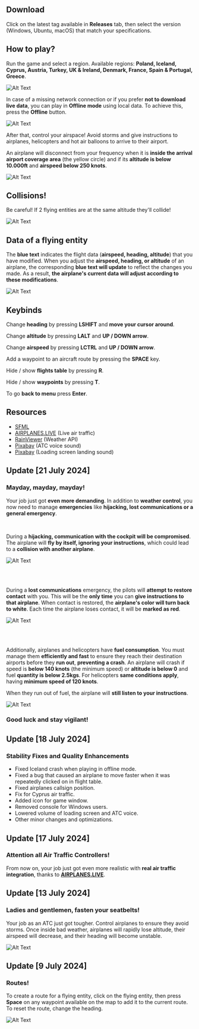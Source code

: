 ## Download

Click on the latest tag available in <b>Releases</b> tab, then select the version (Windows, Ubuntu, macOS) that match your specifications. 

## How to play?

Run the game and select a region. Available regions: <b>Poland, Iceland, Cyprus, Austria, Turkey, UK & Ireland, Denmark,
France, Spain & Portugal, Greece</b>.

![Alt Text](./preview/menu.png)

In case of a missing network connection or if you prefer <b>not to download live data</b>, you can play in <b>Offline mode</b> using 
local data. To achieve this, press the <b>Offline</b> button.

![Alt Text](./preview/live_data.gif)

After that, control your airspace! Avoid storms and give instructions to airplanes, helicopters and hot air balloons to arrive to their airport.

An airplane will disconnect from your frequency when it is <b>inside the arrival airport coverage area</b> (the yellow circle)
and if its <b>altitude is below 10.000ft</b> and <b>airspeed below 250 knots</b>.

![Alt Text](./preview/landing.gif)

## Collisions!
Be careful! If 2 flying entities are at the same altitude they'll collide!

![Alt Text](./preview/collision.gif)

## Data of a flying entity

The <b>blue text</b> indicates the flight data (<b>airspeed, heading, altitude</b>) that you have modified. When 
you adjust the <b>airspeed, heading, or altitude</b> of an airplane, the corresponding <b>blue text will update</b> to reflect the changes you made. 
As a result, <b>the airplane's current data will adjust according to these modifications</b>.

![Alt Text](./preview/data_meaning.png)

## Keybinds

Change <b>heading</b> by pressing <b>LSHIFT</b> and <b>move your cursor around</b>.

Change <b>altitude</b> by pressing <b>LALT</b> and <b>UP / DOWN arrow</b>.

Change <b>airspeed</b> by pressing <b>LCTRL</b> and <b>UP / DOWN arrow</b>.

Add a waypoint to an aircraft route by pressing the <b>SPACE</b> key.

Hide / show <b>flights table</b> by pressing <b>R</b>.

Hide / show <b>waypoints</b> by pressing <b>T</b>.

To go <b>back to menu</b> press <b>Enter</b>. 

## Resources

- [SFML](https://github.com/SFML/SFML/tree/2.6.1)
- [AIRPLANES.LIVE](https://airplanes.live/get-started/) (Live air traffic)
- [RainViewer](https://www.rainviewer.com/api.html) (Weather API)
- [Pixabay](https://pixabay.com/sound-effects/search/air-traffic-control/) (ATC voice sound)
- [Pixabay](https://pixabay.com/sound-effects/search/landing/) (Loading screen landing sound)

## Update [21 July 2024]

### Mayday, mayday, mayday!

Your job just got <b>even more demanding</b>. In addition to <b>weather
control</b>, you now need to manage <b>emergencies</b> like <b>hijacking, lost communications
or a general emergency</b>.

<br>

During a <b>hijacking, communication with the cockpit will be compromised</b>. 
The airplane will <b>fly by itself, ignoring your instructions</b>, which could 
lead to a <b>collision with another airplane</b>.

![Alt Text](./preview/hijack.gif)

<br><br>

During a <b>lost communications</b> emergency, the pilots will 
<b>attempt to restore contact</b> with you. This will be the <b>only time</b>
you can <b>give instructions to that airplane</b>. When contact is restored, the <b>airplane's color will turn 
back to white</b>. Each time the airplane loses contact, it will be <b>marked as red</b>.

![Alt Text](./preview/lost_communications.gif)

<br><br>

Additionally, airplanes and helicopters have <b>fuel consumption</b>. 
You must manage them <b>efficiently and fast</b> to ensure they reach their 
destination airports before they <b>run out</b>, <b>preventing a crash</b>. An airplane
will crash if speed is <b>below 140 knots</b> (the minimum speed) or <b>altitude is below 0</b> and
fuel <b>quantity is below 2.5kgs</b>. For helicopters <b>same conditions apply</b>, having <b>minimum
speed of 120 knots</b>.

When they run out of fuel, the airplane 
will <b>still listen to your instructions</b>.

![Alt Text](./preview/low_fuel.gif)


### <b>Good luck and stay vigilant!</b>

## Update [18 July 2024]

### Stability Fixes and Quality Enhancements

 <ul>
      <li>Fixed Iceland crash when playing in offline mode.</li>
      <li>Fixed a bug that caused an airplane to move faster when it was repeatedly clicked on in flight table.</li>
      <li>Fixed airplanes callsign position.</li>
      <li>Fix for Cyprus air traffic.</li>
      <li>Added icon for game window.</li>
      <li>Removed console for Windows users.</li>
      <li>Lowered volume of loading screen and ATC voice.</li>
      <li>Other minor changes and optimizations.</li>
  </ul>

## Update [17 July 2024]

### Attention all Air Traffic Controllers!

From now on, your job just got even more realistic with <b>real air traffic integration</b>,
thanks to <b>[AIRPLANES.LIVE](https://airplanes.live/get-started/)</b>.

## Update [13 July 2024]

### Ladies and gentlemen, fasten your seatbelts!

Your job as an ATC just got tougher. Control airplanes to ensure they avoid storms. 
Once inside bad weather, airplanes will rapidly lose altitude, their airspeed will decrease, and their heading will become unstable.

![Alt Text](./preview/turbulences.gif)

## Update [9 July 2024]

### Routes!
To create a route for a flying entity, click on the flying entity, then press <b>Space</b> on any waypoint 
available on the map to add it to the current route. To reset the route, change the heading.

![Alt Text](./preview/route.gif)
